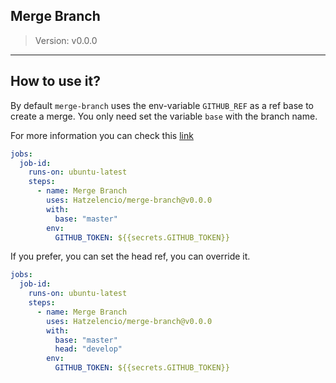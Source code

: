 ## Merge Branch

> Version: v0.0.0

------

## How to use it?

By default `merge-branch` uses the env-variable `GITHUB_REF` as a ref base to create a merge. You only need set the variable `base` with the branch name.


For more information you can check this [link](https://developer.github.com/v3/repos/merging/#merge-a-branch)

```yaml
jobs:
  job-id:
    runs-on: ubuntu-latest
    steps:
      - name: Merge Branch
        uses: Hatzelencio/merge-branch@v0.0.0
        with:
          base: "master"
        env:
          GITHUB_TOKEN: ${{secrets.GITHUB_TOKEN}}
```

If you prefer, you can set the head ref, you can override it.  

```yaml
jobs:
  job-id:
    runs-on: ubuntu-latest
    steps:
      - name: Merge Branch
        uses: Hatzelencio/merge-branch@v0.0.0
        with:
          base: "master"
          head: "develop"
        env:
          GITHUB_TOKEN: ${{secrets.GITHUB_TOKEN}}
```
